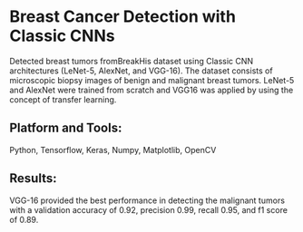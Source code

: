 # Breast Cancer Detection with Classic CNNs

Detected breast tumors fromBreakHis dataset using Classic CNN architectures (LeNet-5, AlexNet,  and VGG-16). The dataset consists of microscopic biopsy images of benign and malignant breast tumors. LeNet-5 and AlexNet were trained from scratch and VGG16 was applied by using the concept of transfer learning.

## Platform and Tools:
Python, Tensorflow, Keras, Numpy, Matplotlib, OpenCV

## Results: 
VGG-16 provided the best performance in detecting the malignant tumors with a validation accuracy of 0.92, precision 0.99, recall 0.95, and f1 score of 0.89.
